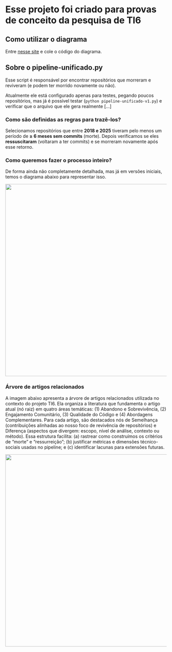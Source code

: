 # Esse projeto foi criado para provas de conceito da pesquisa de TI6

## Como utilizar o diagrama

Entre [nesse site](https://dreampuf.github.io/GraphvizOnline) e cole o código do diagrama.

## Sobre o pipeline-unificado.py

Esse script é responsável por encontrar repositórios que morreram e reviveram (e podem ter morrido novamente ou não).

Atualmente ele está configurado apenas para testes, pegando poucos repositórios, mas já é possível testar (`python pipeline-unificado-v1.py`) e verificar que o arquivo que ele gera realmente [...]

### Como são definidas as regras para trazê-los?

Selecionamos repositórios que entre **2018 e 2025** tiveram pelo menos um período de **≥ 6 meses sem commits** (morte).
Depois verificamos se eles **ressuscitaram** (voltaram a ter commits) e se morreram novamente após esse retorno.

### Como queremos fazer o processo inteiro?

De forma ainda não completamente detalhada, mas já em versões iniciais, temos o diagrama abaixo para representar isso.

<img width="600px" src="diagrama-inicial.png">

### Árvore de artigos relacionados

A imagem abaixo apresenta a árvore de artigos relacionados utilizada no contexto do projeto TI6. Ela organiza a literatura que fundamenta o artigo atual (nó raiz) em quatro áreas temáticas: (1) Abandono e Sobrevivência, (2) Engajamento Comunitário, (3) Qualidade do Código e (4) Abordagens Complementares. Para cada artigo, são destacados nós de Semelhança (contribuições alinhadas ao nosso foco de revivência de repositórios) e Diferença (aspectos que divergem: escopo, nível de análise, contexto ou método). Essa estrutura facilita: (a) rastrear como construímos os critérios de “morte” e “ressurreição”; (b) justificar métricas e dimensões técnico-sociais usadas no pipeline; e (c) identificar lacunas para extensões futuras.

<img width="600px" src="arvore_artigos_relacionados_TI6.png">

